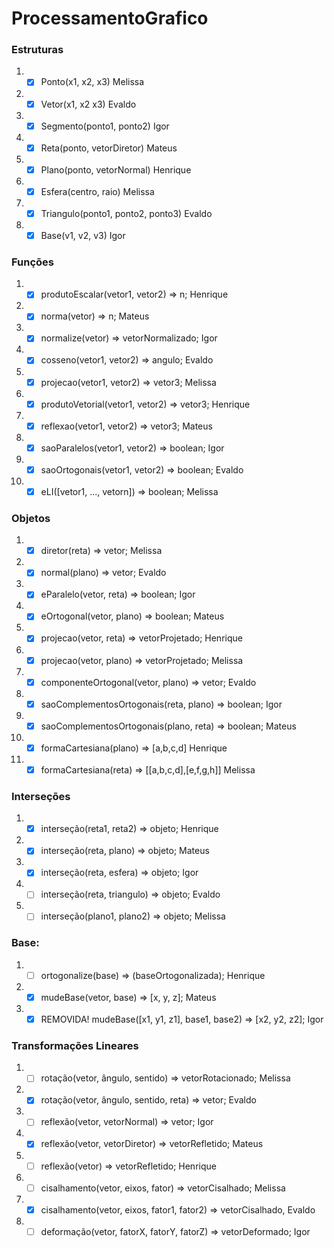 # ProcessamentoGrafico

### Estruturas
  
  
1. - [x] Ponto(x1, x2, x3) Melissa 
2. - [x] Vetor(x1, x2 x3) Evaldo
3. - [x] Segmento(ponto1, ponto2) Igor
4. - [x] Reta(ponto, vetorDiretor) Mateus
5. - [x] Plano(ponto, vetorNormal) Henrique
6. - [x] Esfera(centro, raio) Melissa
7. - [x] Triangulo(ponto1, ponto2, ponto3) Evaldo
8. - [x] Base(v1, v2, v3)  Igor

### Funções

1. - [x] produtoEscalar(vetor1, vetor2) => n; Henrique
2. - [x] norma(vetor) => n; Mateus
3. - [x] normalize(vetor) => vetorNormalizado; Igor
4. - [x] cosseno(vetor1, vetor2) => angulo; Evaldo
5. - [x] projecao(vetor1, vetor2) => vetor3; Melissa
6. - [x] produtoVetorial(vetor1, vetor2) => vetor3; Henrique
7. - [x] reflexao(vetor1, vetor2) => vetor3; Mateus
8. - [x] saoParalelos(vetor1, vetor2) => boolean; Igor
7. - [x] saoOrtogonais(vetor1, vetor2) => boolean; Evaldo
8. - [x] eLI([vetor1, ..., vetorn]) => boolean; Melissa

### Objetos

1. - [x] diretor(reta) => vetor; Melissa
2. - [x] normal(plano) => vetor; Evaldo
3. - [x] eParalelo(vetor, reta) => boolean; Igor
4. - [x] eOrtogonal(vetor, plano) => boolean; Mateus
5. - [x] projecao(vetor, reta) => vetorProjetado; Henrique
6. - [x] projecao(vetor, plano) => vetorProjetado; Melissa
7. - [x] componenteOrtogonal(vetor, plano) => vetor; Evaldo
8. - [x] saoComplementosOrtogonais(reta, plano) => boolean; Igor
9. - [x] saoComplementosOrtogonais(plano, reta) => boolean; Mateus
10. - [x] formaCartesiana(plano) => [a,b,c,d]  Henrique
11. - [x] formaCartesiana(reta) => [[a,b,c,d],[e,f,g,h]]  Melissa

### Interseções

1. - [X] interseção(reta1, reta2) => objeto; Henrique
2. - [x] interseção(reta, plano) => objeto; Mateus
3. - [x] interseção(reta, esfera) => objeto; Igor
4. - [ ] interseção(reta, triangulo) => objeto; Evaldo
5. - [ ] interseção(plano1, plano2) => objeto; Melissa

### Base:

1. - [ ] ortogonalize(base) => (baseOrtogonalizada); Henrique
2. - [x] mudeBase(vetor, base) => [x, y, z]; Mateus
3. - [x] REMOVIDA! mudeBase([x1, y1, z1], base1, base2) => [x2, y2, z2]; Igor

### Transformações Lineares

1. - [ ] rotação(vetor, ângulo, sentido) => vetorRotacionado; Melissa
2. - [x] rotação(vetor, ângulo, sentido, reta) => vetor; Evaldo
3. - [ ] reflexão(vetor, vetorNormal) => vetor;  Igor
4. - [x] reflexão(vetor, vetorDiretor) => vetorRefletido; Mateus
5. - [ ] reflexão(vetor) => vetorRefletido; Henrique
6. - [ ] cisalhamento(vetor, eixos, fator) => vetorCisalhado; Melissa
7. - [x] cisalhamento(vetor, eixos, fator1, fator2) => vetorCisalhado, Evaldo
8. - [ ] deformação(vetor, fatorX, fatorY, fatorZ) => vetorDeformado;  Igor
